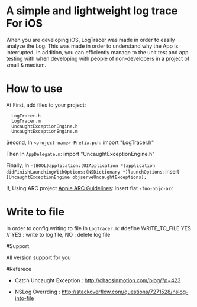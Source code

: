 # A simple and lightweight log trace For iOS
When you are developing iOS, LogTracer was made in order to easily analyze the Log. This was made in order to understand why the App is interrupted. In addition, you can efficiently manage to the unit test and app testing with when developing with people of non-developers in a project of small & medium.

# How to use

At First, add files to your project:
```
  LogTracer.h
  LogTracer.m
  UncaughtExceptionEngine.h
  UncaughtExceptionEngine.m
```

Second, In `<project-name>-Prefix.pch`:
  import "LogTracer.h"

Then In `AppDelegate.m`:
  import "UncaughtExceptionEngine.h"

Finally, In `-(BOOL)application:(UIApplication *)application didFinishLaunchingWithOptions:(NSDictionary *)launchOptions`:
  insert `[UncaughtExceptionEngine objserveUncaughtExceptions];`

If, Using ARC project [Apple ARC Guidelines](http://developer.apple.com/library/mac/#releasenotes/ObjectiveC/RN-TransitioningToARC/Introduction/Introduction.html):
  insert flat `-fno-objc-arc`


# Write to file

In order to config writing to file In `LogTracer.h`:
  #define WRITE_TO_FILE YES // YES : write to log file, NO : delete log file

#Support

All version support for you

#Referece

- Catch Uncaught Exception : http://chaosinmotion.com/blog/?p=423

- NSLog Overrding : http://stackoverflow.com/questions/7271528/nslog-into-file
